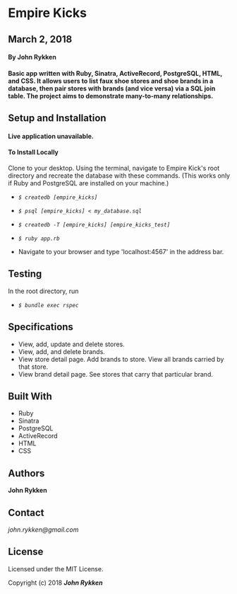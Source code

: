 # Empire Kicks

## March 2, 2018

#### By John Rykken

#### Basic app written with Ruby, Sinatra, ActiveRecord, PostgreSQL, HTML, and CSS. It allows users to list faux shoe stores and shoe brands in a database, then pair stores with brands (and vice versa) via a SQL join table. The project aims to demonstrate many-to-many relationships.   

## Setup and Installation

#### Live application unavailable.

<!--

www.example/heroku/github/not-a-real.url.com -->

#### To Install Locally

Clone to your desktop. Using the terminal, navigate to Empire Kick's root directory and recreate the database with these commands. (This works only if Ruby and PostgreSQL are installed on your machine.)

* _`$ createdb [empire_kicks]`_

* _`$ psql [empire_kicks] < my_database.sql`_

* _`$ createdb -T [empire_kicks] [empire_kicks_test]`_

* _`$ ruby app.rb`_

* Navigate to your browser and type 'localhost:4567' in the address bar.

## Testing

In the root directory, run

* _`$ bundle exec rspec`_

## Specifications

* View, add, update and delete stores.
* View, add, and delete brands.
* View store detail page. Add brands to store. View all brands carried by that store.
* View brand detail page. See stores that carry that particular brand.   

## Built With

* Ruby
* Sinatra
* PostgreSQL
* ActiveRecord
* HTML
* CSS

<!-- ## Screenshots

![view 2](https://imgur.com/a/Rx1ww.png) -->

## Authors

**John Rykken**

## Contact

_john.rykken@gmail.com_

## License

Licensed under the MIT License.

  <!-- ## Acknowledgments -->

Copyright (c) 2018 **_John Rykken_**
